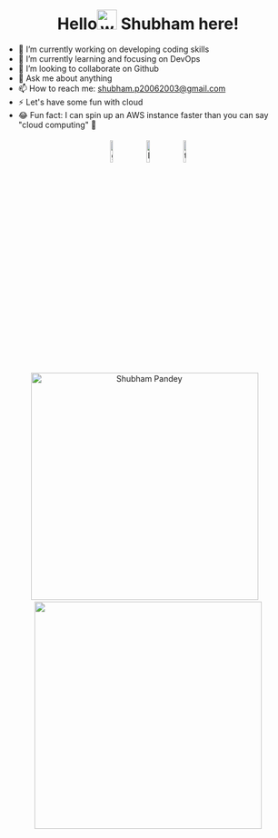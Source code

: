 <h1 align="center">Hello<img alt="wave" src="https://emojis.slackmojis.com/emojis/images/1588177020/8809/wave_hello.gif?1588177020" width="35"> Shubham here!  </h1>


- 🔭 I’m currently working on developing coding skills
- 🌱 I’m currently learning and focusing on DevOps
- 👯 I’m looking to collaborate on Github
- 💬 Ask me about anything
- 📫 How to reach me: shubham.p20062003@gmail.com
- ⚡️ Let's have some fun with cloud
- 😂 Fun fact: I can spin up an AWS instance faster than you can say "cloud computing" 🚀




<p align="center" >
	<a href="https://github.com/pandeyshubham03"><img alt="github" width="10%" style="padding:5px" src="https://img.icons8.com/clouds/100/000000/github.png"/></a>
	<a href="https://www.linkedin.com/in/shubham-pandey-69a325233/"><img alt="linkedin" width="10%" style="padding:5px" src="https://img.icons8.com/clouds/100/000000/linkedin.png"/></a>
	<a href="https://twitter.com/shubham_devops"><img alt="twitter" width="10%" style="padding:5px" src="https://icons8.com/icon/B1gnsg_baw0Y/twitter-circled"/></a>
</p>




<p align='center'><img width="400px" src="https://github-readme-streak-stats.herokuapp.com/?user=pandeyshubham03&theme=radical" alt="Shubham Pandey" />&nbsp; &nbsp;<img width="400px" src="https://github-readme-stats.vercel.app/api?username=pandeyshubham03&count_private=true&theme=radical"/></p>

